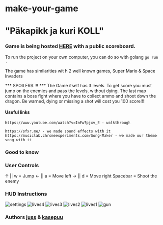 # make-your-game
# "Päkapikk ja kuri KOLL"

### Game is being hosted [HERE](http://joelsoft.eu:1111/) with a public scoreboard.

To run the project on your own computer, you can do so with golang `go run .`

The game has similarities wit h 2 well known games, Super Mario & Space Invaders 

*** SPOILERS !!! *** 
The Game itself has 3 levels. To get score you must jump on the enemies and pass the levels, without dying.
The last map contains a boss fight where you have to collect ammo and shoot down the dragon.
Be warned, dying or missing a shot will cost you 100 score!!!


#### Useful links
```
https://www.youtube.com/watch?v=InFw7pjxv_E - walkthrough
 
https://sfxr.me/ - we made sound effects with it
https://musiclab.chromeexperiments.com/Song-Maker - we made our theme song with it
```

### Good to know

### User Controls
↑ || w = Jump
← || a = Move left
→ || d = Move right
Spacebar = Shoot the enemy

### HUD Instructions
![settings](https://01.kood.tech/git/juss/make-your-game/src/branch/master/game/images/hud/settings.png)
![lives4](https://01.kood.tech/git/juss/make-your-game/src/branch/master/game/images/hud/lives_4.png)
![lives3](https://01.kood.tech/git/juss/make-your-game/src/branch/master/game/images/hud/lives_3.png)
![lives2](https://01.kood.tech/git/juss/make-your-game/src/branch/master/game/images/hud/lives_2.png)
![lives1](https://01.kood.tech/git/juss/make-your-game/src/branch/master/game/images/hud/lives_1.png)
![gun](https://01.kood.tech/git/juss/make-your-game/src/branch/master/game/images/hud/gun.png)



### Authors [juss](https://01.kood.tech/git/juss) & [kasepuu](https://01.kood.tech/git/kasepuu) 